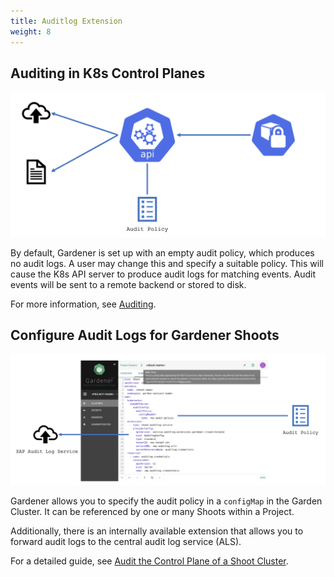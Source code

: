 ```yaml
---
title: Auditlog Extension
weight: 8
---
```


## Auditing in K8s Control Planes

![](./images/auditing.png)

By default, Gardener is set up with an empty audit policy, which produces no audit logs. A user may change this and specify a suitable policy. This will cause the K8s API server to produce audit logs for matching events. Audit events will be sent to a remote backend or stored to disk.

For more information, see [Auditing](https://kubernetes.io/docs/tasks/debug/debug-cluster/audit/).

## Configure Audit Logs for Gardener Shoots

![](./images/configure-audit-logs.png)

Gardener allows you to specify the audit policy in a `configMap` in the Garden Cluster. It can be referenced by one or many Shoots within a Project.

Additionally, there is an internally available extension that allows you to forward audit logs to the central audit log service (ALS). 

For a detailed guide, see [Audit the Control Plane of a Shoot Cluster](https://github.tools.sap/kubernetes/documentation/blob/master/website/documentation/guides/sap-internal/cluster-operations/audit-kube-apiserver/_index.md).